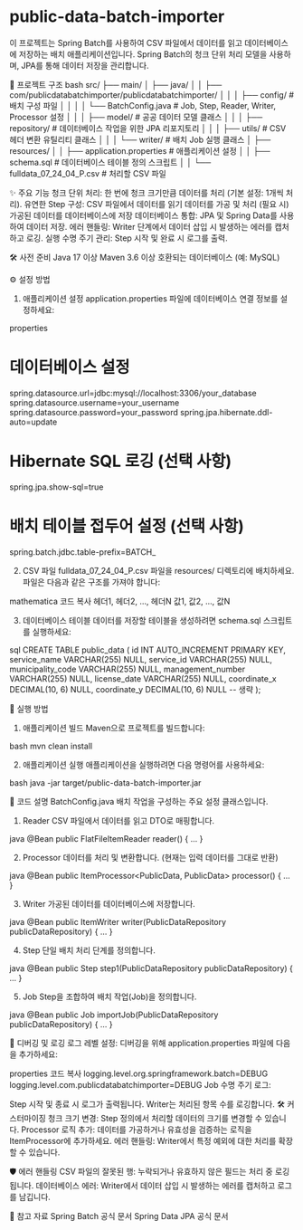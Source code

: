 # public-data-batch-importer

이 프로젝트는 Spring Batch를 사용하여 CSV 파일에서 데이터를 읽고 데이터베이스에 저장하는 배치 애플리케이션입니다. Spring Batch의 청크 단위 처리 모델을 사용하며, JPA를 통해 데이터 저장을 관리합니다.

📂 프로젝트 구조
bash
src/
├── main/
│   ├── java/
│   │   ├── com/publicdatabatchimporter/publicdatabatchimporter/
│   │   │   ├── config/                # 배치 구성 파일
│   │   │   │   └── BatchConfig.java  # Job, Step, Reader, Writer, Processor 설정
│   │   │   ├── model/                # 공공 데이터 모델 클래스
│   │   │   ├── repository/           # 데이터베이스 작업을 위한 JPA 리포지토리
│   │   │   ├── utils/                # CSV 헤더 변환 유틸리티 클래스
│   │   │   └── writer/               # 배치 Job 실행 클래스
│   ├── resources/
│   │   ├── application.properties    # 애플리케이션 설정
│   │   ├── schema.sql                # 데이터베이스 테이블 정의 스크립트
│   │   └── fulldata_07_24_04_P.csv   # 처리할 CSV 파일

✨ 주요 기능
청크 단위 처리: 한 번에 청크 크기만큼 데이터를 처리 (기본 설정: 1개씩 처리).
유연한 Step 구성:
CSV 파일에서 데이터를 읽기
데이터를 가공 및 처리 (필요 시)
가공된 데이터를 데이터베이스에 저장
데이터베이스 통합:
JPA 및 Spring Data를 사용하여 데이터 저장.
에러 핸들링:
Writer 단계에서 데이터 삽입 시 발생하는 에러를 캡처하고 로깅.
실행 수명 주기 관리:
Step 시작 및 완료 시 로그를 출력.

🛠️ 사전 준비
Java 17 이상
Maven 3.6 이상
호환되는 데이터베이스 (예: MySQL)

⚙️ 설정 방법
1. 애플리케이션 설정
   application.properties 파일에 데이터베이스 연결 정보를 설정하세요:

properties
# 데이터베이스 설정
spring.datasource.url=jdbc:mysql://localhost:3306/your_database
spring.datasource.username=your_username
spring.datasource.password=your_password
spring.jpa.hibernate.ddl-auto=update

# Hibernate SQL 로깅 (선택 사항)
spring.jpa.show-sql=true

# 배치 테이블 접두어 설정 (선택 사항)
spring.batch.jdbc.table-prefix=BATCH_


2. CSV 파일
   fulldata_07_24_04_P.csv 파일을 resources/ 디렉토리에 배치하세요. 파일은 다음과 같은 구조를 가져야 합니다:

mathematica
코드 복사
헤더1, 헤더2, ..., 헤더N
값1, 값2, ..., 값N

3. 데이터베이스 테이블
   데이터를 저장할 테이블을 생성하려면 schema.sql 스크립트를 실행하세요:

sql
CREATE TABLE public_data (
id INT AUTO_INCREMENT PRIMARY KEY,
service_name VARCHAR(255) NULL,
service_id VARCHAR(255) NULL,
municipality_code VARCHAR(255) NULL,
management_number VARCHAR(255) NULL,
license_date VARCHAR(255) NULL,
coordinate_x DECIMAL(10, 6) NULL,
coordinate_y DECIMAL(10, 6) NULL
-- 생략
);

🚀 실행 방법
1. 애플리케이션 빌드
   Maven으로 프로젝트를 빌드합니다:

bash
mvn clean install

2. 애플리케이션 실행
   애플리케이션을 실행하려면 다음 명령어를 사용하세요:

bash
java -jar target/public-data-batch-importer.jar

📝 코드 설명
BatchConfig.java
배치 작업을 구성하는 주요 설정 클래스입니다.

1. Reader
   CSV 파일에서 데이터를 읽고 DTO로 매핑합니다.

java
@Bean
public FlatFileItemReader<PublicData> reader() { ... }

2. Processor
   데이터를 처리 및 변환합니다. (현재는 입력 데이터를 그대로 반환)

java
@Bean
public ItemProcessor<PublicData, PublicData> processor() { ... }

3. Writer
   가공된 데이터를 데이터베이스에 저장합니다.

java
@Bean
public ItemWriter<PublicData> writer(PublicDataRepository publicDataRepository) { ... }

4. Step
   단일 배치 처리 단계를 정의합니다.

java
@Bean
public Step step1(PublicDataRepository publicDataRepository) { ... }

5. Job
   Step을 조합하여 배치 작업(Job)을 정의합니다.

java
@Bean
public Job importJob(PublicDataRepository publicDataRepository) { ... }


🐞 디버깅 및 로깅
로그 레벨 설정: 디버깅을 위해 application.properties 파일에 다음을 추가하세요:

properties
코드 복사
logging.level.org.springframework.batch=DEBUG
logging.level.com.publicdatabatchimporter=DEBUG
Job 수명 주기 로그:

Step 시작 및 종료 시 로그가 출력됩니다.
Writer는 처리된 항목 수를 로깅합니다.
🛠️ 커스터마이징
청크 크기 변경: Step 정의에서 처리할 데이터의 크기를 변경할 수 있습니다.
Processor 로직 추가: 데이터를 가공하거나 유효성을 검증하는 로직을 ItemProcessor에 추가하세요.
에러 핸들링: Writer에서 특정 예외에 대한 처리를 확장할 수 있습니다.

🛡️ 에러 핸들링
CSV 파일의 잘못된 행: 누락되거나 유효하지 않은 필드는 처리 중 로깅됩니다.
데이터베이스 에러: Writer에서 데이터 삽입 시 발생하는 에러를 캡처하고 로그를 남깁니다.

📖 참고 자료
Spring Batch 공식 문서
Spring Data JPA 공식 문서

